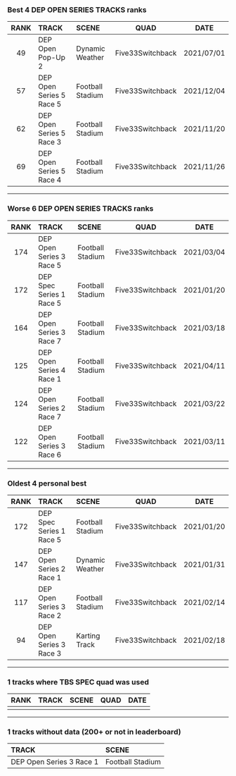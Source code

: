 ### Best 4 DEP OPEN SERIES TRACKS ranks
|RANK|TRACK|SCENE|QUAD|DATE|
|:---:|:---|:---|:---:|:---:|
|49|DEP Open Pop-Up 2|Dynamic Weather|Five33Switchback|2021/07/01|
|57|DEP Open Series 5 Race 5|Football Stadium|Five33Switchback|2021/12/04|
|62|DEP Open Series 5 Race 3|Football Stadium|Five33Switchback|2021/11/20|
|69|DEP Open Series 5 Race 4|Football Stadium|Five33Switchback|2021/11/26|
---
### Worse 6 DEP OPEN SERIES TRACKS ranks
|RANK|TRACK|SCENE|QUAD|DATE|
|:---:|:---|:---|:---:|:---:|
|174|DEP Open Series 3 Race 5|Football Stadium|Five33Switchback|2021/03/04|
|172|DEP Spec Series 1 Race 5|Football Stadium|Five33Switchback|2021/01/20|
|164|DEP Open Series 3 Race 7|Football Stadium|Five33Switchback|2021/03/18|
|125|DEP Open Series 4 Race 1|Football Stadium|Five33Switchback|2021/04/11|
|124|DEP Open Series 2 Race 7|Football Stadium|Five33Switchback|2021/03/22|
|122|DEP Open Series 3 Race 6|Football Stadium|Five33Switchback|2021/03/11|
---
### Oldest 4 personal best
|RANK|TRACK|SCENE|QUAD|DATE|
|:---:|:---|:---|:---:|:---:|
|172|DEP Spec Series 1 Race 5|Football Stadium|Five33Switchback|2021/01/20|
|147|DEP Open Series 2 Race 1|Dynamic Weather|Five33Switchback|2021/01/31|
|117|DEP Open Series 3 Race 2|Football Stadium|Five33Switchback|2021/02/14|
|94|DEP Open Series 3 Race 3|Karting Track|Five33Switchback|2021/02/18|
---
### 1 tracks where TBS SPEC quad was used
|RANK|TRACK|SCENE|QUAD|DATE|
|:---:|:---|:---|:---:|:---:|
||||||
---
### 1 tracks without data (200+ or not in leaderboard)
|TRACK|SCENE|
|:---|:---|
|DEP Open Series 3 Race 1|Football Stadium|
